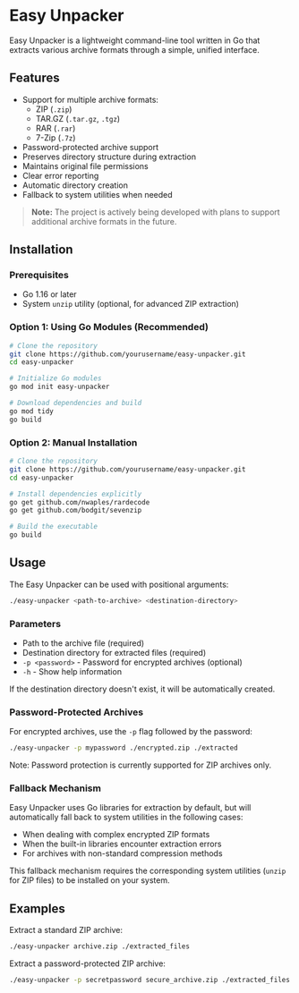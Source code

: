 # Easy Unpacker

Easy Unpacker is a lightweight command-line tool written in Go that extracts various archive formats through a simple, unified interface.

## Features

- Support for multiple archive formats:
  - ZIP (`.zip`)
  - TAR.GZ (`.tar.gz`, `.tgz`)
  - RAR (`.rar`) 
  - 7-Zip (`.7z`)
- Password-protected archive support
- Preserves directory structure during extraction
- Maintains original file permissions
- Clear error reporting
- Automatic directory creation
- Fallback to system utilities when needed

> **Note:** The project is actively being developed with plans to support additional archive formats in the future.

## Installation

### Prerequisites

- Go 1.16 or later
- System `unzip` utility (optional, for advanced ZIP extraction)

### Option 1: Using Go Modules (Recommended)

```bash
# Clone the repository
git clone https://github.com/yourusername/easy-unpacker.git
cd easy-unpacker

# Initialize Go modules
go mod init easy-unpacker

# Download dependencies and build
go mod tidy
go build
```

### Option 2: Manual Installation

```bash
# Clone the repository
git clone https://github.com/yourusername/easy-unpacker.git
cd easy-unpacker

# Install dependencies explicitly
go get github.com/nwaples/rardecode
go get github.com/bodgit/sevenzip

# Build the executable
go build
```

## Usage

The Easy Unpacker can be used with positional arguments:

```bash
./easy-unpacker <path-to-archive> <destination-directory>
```

### Parameters

- Path to the archive file (required)
- Destination directory for extracted files (required)
- `-p <password>` - Password for encrypted archives (optional)
- `-h` - Show help information

If the destination directory doesn't exist, it will be automatically created.

### Password-Protected Archives

For encrypted archives, use the `-p` flag followed by the password:

```bash
./easy-unpacker -p mypassword ./encrypted.zip ./extracted
```

Note: Password protection is currently supported for ZIP archives only.

### Fallback Mechanism

Easy Unpacker uses Go libraries for extraction by default, but will automatically fall back to system utilities in the following cases:

- When dealing with complex encrypted ZIP formats
- When the built-in libraries encounter extraction errors
- For archives with non-standard compression methods

This fallback mechanism requires the corresponding system utilities (`unzip` for ZIP files) to be installed on your system.

## Examples

Extract a standard ZIP archive:
```bash
./easy-unpacker archive.zip ./extracted_files
```

Extract a password-protected ZIP archive:
```bash
./easy-unpacker -p secretpassword secure_archive.zip ./extracted_files
```

